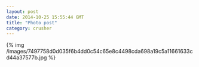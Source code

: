 ```yaml
---
layout: post
date: 2014-10-25 15:55:44 GMT
title: "Photo post"
category: crusher
---
```

{% img /images/7497758d0d035f6b4dd0c54c65e8c4498cda698a19c5a11661633cd44a37577b.jpg %}

